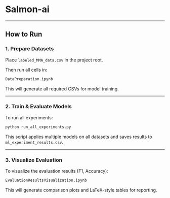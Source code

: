 # Salmon-ai


---

## How to Run

### 1. Prepare Datasets

Place `labeled_MMA_data.csv` in the project root.

Then run all cells in:

```bash
DataPreparation.ipynb
```

This will generate all required CSVs for model training.

---

### 2. Train & Evaluate Models

To run all experiments:

```bash
python run_all_experiments.py
```

This script applies multiple models on all datasets and saves results to `ml_experiment_results.csv`.

---

### 3. Visualize Evaluation

To visualize the evaluation results (F1, Accuracy):

```bash
EvaluationResultsVisualization.ipynb
```

This will generate comparison plots and LaTeX-style tables for reporting.
